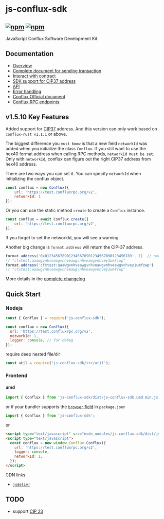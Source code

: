 # js-conflux-sdk

[![npm](https://img.shields.io/npm/v/js-conflux-sdk.svg)](https://www.npmjs.com/package/js-conflux-sdk)
[![npm](https://img.shields.io/npm/dm/js-conflux-sdk.svg)](https://www.npmjs.com/package/js-conflux-sdk)
-----------------------

JavaScript Conflux Software Development Kit

## Documentation

* [Overview](./docs/overview.md)
* [Complete document for sending transaction](./docs/how_to_send_tx.md)
* [Interact with contract](./docs/interact_with_contract.md)
* [SDK support for CIP37 address](./docs/conflux_checksum_address.md)
* [API](./docs/api.md)
* [Error handling](./docs/error_handling.md)
* [Conflux Official document](https://developer.conflux-chain.org/docs/introduction/en/conflux_overview)
* [Conflux RPC endpoints](https://github.com/conflux-fans/conflux-rpc-endpoints)

## v1.5.10 Key Features
Added support for [CIP37](https://github.com/Conflux-Chain/CIPs/blob/master/CIPs/cip-37.md) address.
And this version can only work based on `conflux-rust v1.1.1` or above.

The biggest difference you `must know` is that a new field `networkId` was added when you initialize the class `Conflux`.
If you still want to use the hex40 format address when calling RPC methods, `networkId must be set`.
Only with `networkId`, conflux can figure out the right CIP37 address from hex40 address.

There are two ways you can set it. You can specify `networkId` when initializing the conflux object.
```js
const conflux = new Conflux({
    url: 'https://test.confluxrpc.org/v2',
    networkId: 1
});
```

Or you can use the static method `create` to create a `Conflux` instance.
```js
const conflux = await Conflux.create({
    url: 'https://test.confluxrpc.org/v2',
});
```

If you forget to set the networkId, you will see a warning.

Another big change is `format.address` will return the CIP-37 address.

```js
format.address('0x0123456789012345678901234567890123456789', 1)  // second parameter networkId is required when passing a hex40 address
// "cfxtest:aaawgvnhveawgvnhveawgvnhveawgvnhvey1umfzwp"
format.address('cfxtest:aaawgvnhveawgvnhveawgvnhveawgvnhvey1umfzwp')
// "cfxtest:aaawgvnhveawgvnhveawgvnhveawgvnhvey1umfzwp"
```

More details in the [complete changelog](./CHANGE_LOG.md)

## Quick Start

### Nodejs
```javascript
const { Conflux } = require('js-conflux-sdk');

const conflux = new Conflux({
  url: 'https://test.confluxrpc.org/v2',
  networkId: 1,
  logger: console, // for debug
});
```
require deep nested file/dir  

```javascript
const util = require('js-conflux-sdk/src/util');
```

### Frontend

#### umd
```javascript
import { Conflux } from 'js-conflux-sdk/dist/js-conflux-sdk.umd.min.js';
```

or if your bundler supports the [`browser` field](https://docs.npmjs.com/files/package.json#browser) in `package.json`  

```javascript
import { Conflux } from 'js-conflux-sdk';
```

or  

``` html
<script type="text/javascript" src="node_modules/js-conflux-sdk/dist/js-conflux-sdk.umd.min.js"></script>
<script type="text/javascript">
  const conflux = new window.Conflux.Conflux({
    url: 'https://test.confluxrpc.org/v2',
    logger: console,
    networkId: 1,
  });
</script>
```

CDN links

* [`jsdelivr`](https://cdn.jsdelivr.net/npm/js-conflux-sdk/dist/js-conflux-sdk.umd.min.js)


## TODO

* support [CIP 23](https://github.com/Conflux-Chain/CIPs/blob/master/CIPs/cip-23.md)
